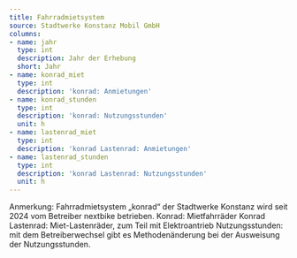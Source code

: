 ```yaml
---
title: Fahrradmietsystem
source: Stadtwerke Konstanz Mobil GmbH
columns:
- name: jahr
  type: int
  description: Jahr der Erhebung
  short: Jahr
- name: konrad_miet
  type: int
  description: 'konrad: Anmietungen'
- name: konrad_stunden
  type: int
  description: 'konrad: Nutzungsstunden'
  unit: h
- name: lastenrad_miet
  type: int
  description: 'konrad Lastenrad: Anmietungen'
- name: lastenrad_stunden
  type: int
  description: 'konrad Lastenrad: Nutzungsstunden'
  unit: h
---
```

Anmerkung: Fahrradmietsystem „konrad“ der Stadtwerke Konstanz wird seit 2024 vom Betreiber nextbike betrieben.
Konrad: Mietfahrräder
Konrad Lastenrad: Miet-Lastenräder, zum Teil mit Elektroantrieb
Nutzungsstunden: mit dem Betreiberwechsel gibt es Methodenänderung bei der Ausweisung der Nutzungsstunden.
